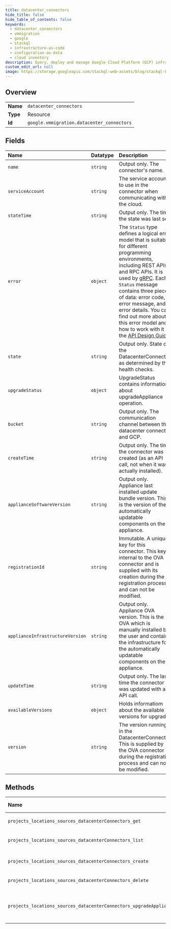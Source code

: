 ```yaml
---
title: datacenter_connectors
hide_title: false
hide_table_of_contents: false
keywords:
  - datacenter_connectors
  - vmmigration
  - google    
  - stackql
  - infrastructure-as-code
  - configuration-as-data
  - cloud inventory
description: Query, deploy and manage Google Cloud Platform (GCP) infrastructure and resources using SQL
custom_edit_url: null
image: https://storage.googleapis.com/stackql-web-assets/blog/stackql-blog-post-featured-image.png
---
```

  
    

## Overview
<table><tbody>
<tr><td><b>Name</b></td><td><code>datacenter_connectors</code></td></tr>
<tr><td><b>Type</b></td><td>Resource</td></tr>
<tr><td><b>Id</b></td><td><code>google.vmmigration.datacenter_connectors</code></td></tr>
</tbody></table>

## Fields
| Name | Datatype | Description |
|:-----|:---------|:------------|
| `name` | `string` | Output only. The connector's name. |
| `serviceAccount` | `string` | The service account to use in the connector when communicating with the cloud. |
| `stateTime` | `string` | Output only. The time the state was last set. |
| `error` | `object` | The `Status` type defines a logical error model that is suitable for different programming environments, including REST APIs and RPC APIs. It is used by [gRPC](https://github.com/grpc). Each `Status` message contains three pieces of data: error code, error message, and error details. You can find out more about this error model and how to work with it in the [API Design Guide](https://cloud.google.com/apis/design/errors). |
| `state` | `string` | Output only. State of the DatacenterConnector, as determined by the health checks. |
| `upgradeStatus` | `object` | UpgradeStatus contains information about upgradeAppliance operation. |
| `bucket` | `string` | Output only. The communication channel between the datacenter connector and GCP. |
| `createTime` | `string` | Output only. The time the connector was created (as an API call, not when it was actually installed). |
| `applianceSoftwareVersion` | `string` | Output only. Appliance last installed update bundle version. This is the version of the automatically updatable components on the appliance. |
| `registrationId` | `string` | Immutable. A unique key for this connector. This key is internal to the OVA connector and is supplied with its creation during the registration process and can not be modified. |
| `applianceInfrastructureVersion` | `string` | Output only. Appliance OVA version. This is the OVA which is manually installed by the user and contains the infrastructure for the automatically updatable components on the appliance. |
| `updateTime` | `string` | Output only. The last time the connector was updated with an API call. |
| `availableVersions` | `object` | Holds informatiom about the available versions for upgrade. |
| `version` | `string` | The version running in the DatacenterConnector. This is supplied by the OVA connector during the registration process and can not be modified. |
## Methods
| Name | Accessible by | Required Params | Description |
|:-----|:--------------|:----------------|:------------|
| `projects_locations_sources_datacenterConnectors_get` | `SELECT` | `datacenterConnectorsId, locationsId, projectsId, sourcesId` | Gets details of a single DatacenterConnector. |
| `projects_locations_sources_datacenterConnectors_list` | `SELECT` | `locationsId, projectsId, sourcesId` | Lists DatacenterConnectors in a given Source. |
| `projects_locations_sources_datacenterConnectors_create` | `INSERT` | `locationsId, projectsId, sourcesId` | Creates a new DatacenterConnector in a given Source. |
| `projects_locations_sources_datacenterConnectors_delete` | `DELETE` | `datacenterConnectorsId, locationsId, projectsId, sourcesId` | Deletes a single DatacenterConnector. |
| `projects_locations_sources_datacenterConnectors_upgradeAppliance` | `EXEC` | `datacenterConnectorsId, locationsId, projectsId, sourcesId` | Upgrades the appliance relate to this DatacenterConnector to the in-place updateable version. |
